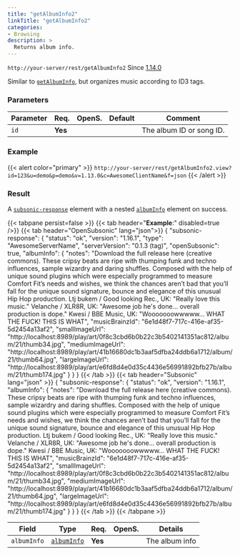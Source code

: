 ```yaml
---
title: "getAlbumInfo2"
linkTitle: "getAlbumInfo2"
categories:
- Browsing
description: >
  Returns album info.
---
```


`http://your-server/rest/getAlbumInfo2` Since [1.14.0](../../subsonic-versions)

Similar to [`getAlbumInfo`](../getalbuminfo), but organizes music according to ID3 tags.

### Parameters

| Parameter | Req. | OpenS. | Default | Comment |
| --- | --- | --- | --- | --- |
| `id` | **Yes** |  |    | The album ID or song ID. |

### Example

{{< alert color="primary" >}} `http://your-server/rest/getAlbumInfo2.view?id=123&u=demo&p=demo&v=1.13.0&c=AwesomeClientName&f=json` {{< /alert >}}

### Result

A [`subsonic-response`](../../responses/subsonic-response) element with a nested [`albumInfo`](../../responses/albuminfo) element on success.

{{< tabpane persist=false >}}
{{< tab header="**Example**:" disabled=true />}}
{{< tab header="OpenSubsonic" lang="json">}}
{
  "subsonic-response": {
    "status": "ok",
    "version": "1.16.1",
    "type": "AwesomeServerName",
    "serverVersion": "0.1.3 (tag)",
    "openSubsonic": true,
    "albumInfo": {
      "notes": "Download the full release here (creative commons). These cripsy beats are ripe with thumping funk and techno influences, sample wizardry and daring shuffles. Composed with the help of unique sound plugins which were especially programmed to measure Comfort Fit’s needs and wishes, we think the chances aren’t bad that you’ll fall for the unique sound signature, bounce and elegance of this unusual Hip Hop production. Ltj bukem / Good looking Rec., UK: \"Really love this music.\" Velanche / XLR8R, UK: \"Awesome job he's done... overall production is dope.\" Kwesi / BBE Music, UK: \"Wooooooowwwww... WHAT THE FUCK! THIS IS WHAT",
      "musicBrainzId": "6e1d48f7-717c-416e-af35-5d2454a13af2",
      "smallImageUrl": "http://localhost:8989/play/art/0f8c3cbd6b0b22c3b5402141351ac812/album/21/thumb34.jpg",
      "mediumImageUrl": "http://localhost:8989/play/art/41b16680dc1b3aaf5dfba24ddb6a1712/album/21/thumb64.jpg",
      "largeImageUrl": "http://localhost:8989/play/art/e6fd8d4e0d35c4436e56991892bfb27b/album/21/thumb174.jpg"
    }
  }
}
{{< /tab >}}
{{< tab header="Subsonic" lang="json" >}}
{
  "subsonic-response": {
    "status": "ok",
    "version": "1.16.1",
    "albumInfo": {
      "notes": "Download the full release here (creative commons). These cripsy beats are ripe with thumping funk and techno influences, sample wizardry and daring shuffles. Composed with the help of unique sound plugins which were especially programmed to measure Comfort Fit’s needs and wishes, we think the chances aren’t bad that you’ll fall for the unique sound signature, bounce and elegance of this unusual Hip Hop production. Ltj bukem / Good looking Rec., UK: \"Really love this music.\" Velanche / XLR8R, UK: \"Awesome job he's done... overall production is dope.\" Kwesi / BBE Music, UK: \"Wooooooowwwww... WHAT THE FUCK! THIS IS WHAT",
      "musicBrainzId": "6e1d48f7-717c-416e-af35-5d2454a13af2",
      "smallImageUrl": "http://localhost:8989/play/art/0f8c3cbd6b0b22c3b5402141351ac812/album/21/thumb34.jpg",
      "mediumImageUrl": "http://localhost:8989/play/art/41b16680dc1b3aaf5dfba24ddb6a1712/album/21/thumb64.jpg",
      "largeImageUrl": "http://localhost:8989/play/art/e6fd8d4e0d35c4436e56991892bfb27b/album/21/thumb174.jpg"
    }
  }
}
{{< /tab >}}
{{< /tabpane >}}

| Field |  Type | Req. | OpenS. | Details |
| --- | --- | --- | --- | --- |
| `albumInfo` | [`albumInfo`](../../responses/albuminfo) | **Yes** |     | The album info |
